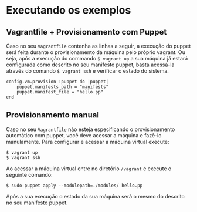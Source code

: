 # Executando os exemplos

## Vagrantfile + Provisionamento com Puppet

Caso no seu `Vagrantfile` contenha as linhas a seguir, a execução do puppet
será feita durante o provisionamento da máquina pelo próprio vagrant. Ou seja,
após a execução do commando `$ vagrant up` a sua máquina já estará configurada
como descrito no seu manifesto puppet, basta acessá-la através do comando `$
vagrant ssh` e verificar o estado do sistema.

```
config.vm.provision :puppet do |puppet|
    puppet.manifests_path = "manifests"
    puppet.manifest_file = "hello.pp"
end
```

## Provisionamento manual

Caso no seu `Vagrantfile` não esteja especificando o provisionamento automático
com puppet, você deve acessar a máquina e fazê-lo manulamente. Para configurar
e acessar a máquina virtual execute:

```
$ vagrant up 
$ vagrant ssh
```

Ao acessar a máquina virtual entre no diretório `/vagrant` e execute o seguinte
comando:

```
$ sudo puppet apply --modulepath=./modules/ hello.pp
```

Após a sua execução o estado da sua máquina será o mesmo do descrito no seu
manifesto puppet.
